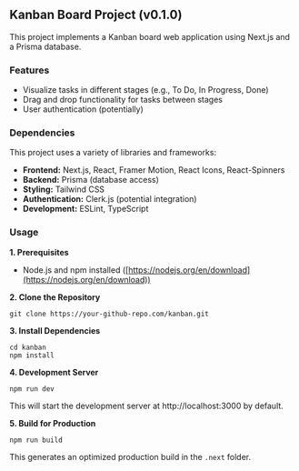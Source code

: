 ## Kanban Board Project (v0.1.0)

This project implements a Kanban board web application using Next.js and a Prisma database.

### Features

-   Visualize tasks in different stages (e.g., To Do, In Progress, Done)
-   Drag and drop functionality for tasks between stages
-   User authentication (potentially)

### Dependencies

This project uses a variety of libraries and frameworks:

-   **Frontend:**  Next.js, React, Framer Motion, React Icons, React-Spinners
-   **Backend:**  Prisma (database access)
-   **Styling:**  Tailwind CSS
-   **Authentication:**  Clerk.js (potential integration)
-   **Development:**  ESLint, TypeScript

### Usage

**1. Prerequisites**

-   Node.js and npm installed ([https://nodejs.org/en/download](https://nodejs.org/en/download))

**2. Clone the Repository**


```
git clone https://your-github-repo.com/kanban.git
```

**3. Install Dependencies**

```
cd kanban
npm install
```

**4. Development Server**


```
npm run dev
```

This will start the development server at http://localhost:3000 by default.

**5. Build for Production**

```
npm run build
```

This generates an optimized production build in the `.next` folder.
